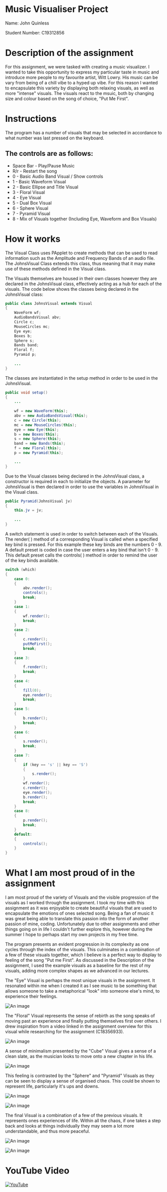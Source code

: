# Music Visualiser Project

Name:   John Quinless

Student Number:     C19312856

# Description of the assignment
For this assignment, we were tasked with creating a music visualizer. I wanted to take this opportunity to express my particular taste in music and introduce more people to my favourite artist, Witt Lowry. His music can be vary from being of a chill vibe to a hyped up vibe. For this reason I wanted to encapsulate this variety by displaying both relaxing visuals, as well as more "intense" visuals. The visuals react to the msuic, both by changing size and colour based on the song of choice, "Put Me First".

# Instructions
The program has a number of visuals that may be selected in accordance to what number was last pressed on the keyboard. 
## The controls are as follows:
- Space Bar - Play/Pause Music
- R/r - Restart the song
- 0 - Basic Audio Band Visual / Show controls
- 1 - Basic Waveform Visual
- 2 - Basic Ellipse and Title Visual
- 3 - Floral Visual
- 4 - Eye Visual
- 5 - Dual Box Visual
- 6 - Sphere Visual
- 7 - Pyramid Visual
- 8 - Mix of Visuals together (Including Eye, Waveform and Box Visuals)

# How it works
The Visual Class uses PApplet to create methods that can be used to read information such as the Amplitude and Frequency Bands of an audio file. The JohnsVisual Class extends this class, thus meaning that it may make use of these methods defined in the Visual class.

The Visuals themselves are housed in their own classes however they are declared in the JohnsVisual class, effectively acting as a hub for each of the visuals. The code below shows the classes being declared in the JohnsVisual class:

```Java
public class JohnsVisual extends Visual
{    
    WaveForm wf;
    AudioBandsVisual abv;
    Circle c;
    MouseCircles mc;
    Eye eye;
    Boxes b;
    Sphere s;
    Bands band;
    Floral f;
    Pyramid p;
    
    ...
}
```

The classes are instantiated in the setup method in order to be used in the JohnsVisual.

```Java
public void setup()
{
    ... 
    
    wf = new WaveForm(this);
    abv = new AudioBandsVisual(this);
    c = new Circle(this);
    mc = new MouseCircles(this);
    eye = new Eye(this);
    b = new Boxes(this);
    s = new Sphere(this);
    band = new Bands(this);
    f = new Floral(this);
    p = new Pyramid(this);

    ...
}
```

Due to the Visual classes being declared in the JohnsVisual class, a constructor is required in each to initialize the objects. A parameter for JohnsVisual is then declared in order to use the variables in JohnsVisual in the Visual class.

```Java
public Pyramid(JohnsVisual jv)
{
    this.jv = jv; 
    
    ...
}
```

A switch statement is used in order to switch between each of the Visuals. The render( ) method of a corresponding Visual is called when a specified key bind is pressed. For this example these key binds are the numbers 0 - 9. A default preset is coded in case the user enters a key bind that isn't 0 - 9. This default preset calls the controls( ) method in order to remind the user of the key binds available.

```Java
switch (which)
{
    case 0:
    {
        abv.render();
        controls();
        break;
    }
    case 1:
    {
        wf.render();
        break;
    }
    case 2:
    {
        c.render();
        putMeFirst();
        break;
    }
    case 3:
    {
        f.render();
        break;
    }
    case 4:
    {
        fill(0);
        eye.render();
        break;
    }
    case 5:
    {
        b.render();
        break;
    }
    case 6:
    {
        s.render();
        break;
    }
    case 7:
    {
        if (key == 's' || key == 'S')
        {
            s.render();
        }
        wf.render();
        c.render();
        eye.render();
        b.render();
        break;
    }
    case 8:
    {
        p.render();
        break;
    }
    default:
    {
        controls();
    }
}
```


# What I am most proud of in the assignment

I am most proud of the variety of Visuals and the visible progression of the visuals as I worked through the assignment. I took my time with this assignment as it was enjoyable to create beautiful visuals that are used to encapsulate the emotions of ones selected song. Being a fan of music it was great being able to translate this passion into the form of another passion of mine, coding. Unfortunately due to other assignments and other things going on in life I couldn't further explore this, however during the summer I hope to perhaps start my own projects in my free time.

The program presents an evident progression in its complexity as one cycles through the index of the visuals. This culminates in a combination of a few of these visuals together, which I believe is a perfect way to display to feeling of the song "Put me First". As discussed in the Description of the assignment, I used the example visuals as a baseline for the rest of my visuals, adding more complex shapes as we advanced in our lectures.

The "Eye" Visual is perhaps the most unique visuals in the assignment. It resonated within me when I created it as I see music to be something that allows someone to take a metaphorical "look" into someone else's mind, to experience their feelings.

![An image](images/eye.png)

The "Floral" Visual represents the sense of rebirth as the song speaks of moving past an experience and finally putting themselves first over others. I drew inspiration from a video linked in the assignment overview for this visual while researching for the assignment (C18356933).

![An image](images/floral.png)

A sense of minimalism presented by the "Cube" Visual gives a sense of a clean slate, as the musician looks to move onto a new chapter in his life.

![An image](images/box.png)

This feeling is contrasted by the "Sphere" and "Pyramid" Visuals as they can be seen to display a sense of organised chaos. This could be shown to represent life, particularly it's ups and downs.

![An image](images/sphere.png)

![An image](images/pyramid.png)

The final Visual is a combination of a few of the previous visuals. It represents ones experiences of life. Within all the chaos, if one takes a step back and looks at things individually they may seem a lot more understandable, and thus more peaceful.

![An image](images/mix.png)

![An image](images/mixWithPyramid.png)

# YouTube Video

[![YouTube](https://i9.ytimg.com/vi/CUCfC2Kq3KI/mq3.jpg?sqp=COS-0IQG&rs=AOn4CLDOm6OdVGsVYfh8ppIdoBhrW8E1Og)](https://www.youtube.com/watch?v=CUCfC2Kq3KI)


